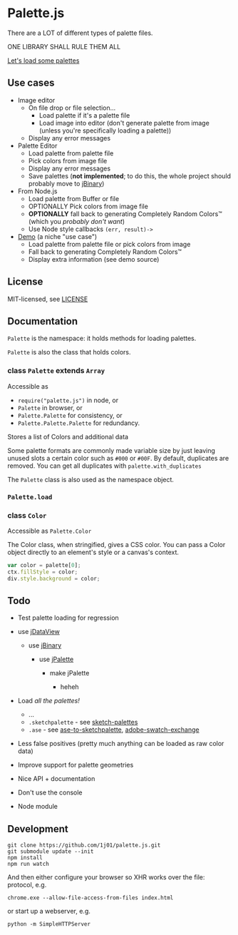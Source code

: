 
# Palette.js

There are a LOT of different types of palette files.

ONE LIBRARY SHALL RULE THEM ALL

[Let's load some palettes](https://1j01.github.io/palette.js/test)



## Use cases

* Image editor
	* On file drop or file selection...
		* Load palette if it's a palette file
		* Load image into editor (don't generate palette from image (unless you're specifically loading a palette))
	* Display any error messages
* Palette Editor
	* Load palette from palette file
	* Pick colors from image file
	* Display any error messages
	* Save palettes
	  (**not implemented**;
	  to do this, the whole project should probably move to
	  [jBinary](https://github.com/jDataView/jBinary))
* From Node.js
	* Load palette from Buffer or file
	* OPTIONALLY Pick colors from image file
	* **OPTIONALLY** fall back to generating Completely Random Colors™ (which you *probably don't want*)
	* Use Node style callbacks `(err, result)->`
* [Demo](https://1j01.github.io/palette.js/test)
  (a niche "use case")
	* Load palette from palette file or pick colors from image
	* Fall back to generating Completely Random Colors™
	* Display extra information (see demo source)


## License

MIT-licensed, see [LICENSE](LICENSE)


## Documentation

`Palette` is the namespace: it holds methods for loading palettes.

`Palette` is also the class that holds colors.


### class `Palette` extends `Array`

Accessible as
* `require("palette.js")` in node, or
* `Palette` in browser, or
* `Palette.Palette` for consistency, or
* `Palette.Palette.Palette` for redundancy.


Stores a list of Colors and additional data

Some palette formats are commonly made variable size by just leaving unused slots a certain color
such as `#000` or `#00F`.
By default, duplicates are removed.
You can get all duplicates with `palette.with_duplicates`



The `Palette` class is also used as the namespace object.

### `Palette.load`



### class `Color`

Accessible as `Palette.Color`


The Color class, when stringified, gives a CSS color.
You can pass a Color object directly to an element's style or a canvas's context.

```javascript
var color = palette[0];
ctx.fillStyle = color;
div.style.background = color;
```




## Todo


* Test palette loading for regression

* use [jDataView](https://github.com/jDataView/jDataView)
	
	* use [jBinary](https://github.com/jDataView/jBinary)

		* use [jPalette](https://github.com/1j01/jPalette)
		
			* make jPalette
			
				* heheh


* Load *all the palettes!*
	* ...
	* `.sketchpalette` - see [sketch-palettes](https://github.com/andrewfiorillo/sketch-palettes)
	* `.ase` - see [ase-to-sketchpalette](https://github.com/andrewfiorillo/ase-to-sketchpalette/), [adobe-swatch-exchange](https://github.com/hughsk/adobe-swatch-exchange)


* Less false positives
  (pretty much anything can be loaded as raw color data)


* Improve support for palette geometries


* Nice API + documentation


* Don't use the console


* Node module


## Development

	git clone https://github.com/1j01/palette.js.git
	git submodule update --init
	npm install
	npm run watch

And then either configure your browser so XHR works over the file: protocol, e.g.

	chrome.exe --allow-file-access-from-files index.html

or start up a webserver, e.g.

	python -m SimpleHTTPServer



